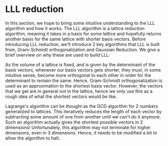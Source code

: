 # LLL reduction

In this section, we hope to bring some intuitive understanding to the LLL algorithm and how it works. The LLL algorithm is a lattice reduction algorithm, meaning it takes in a basis for some lattice and hopefully returns another basis for the same lattice with shorter basis vectors. Before introducing LLL reduction, we'll introduce 2 key algorithms that LLL is built from, Gram-Schmidt orthogonalization and Gaussian Reduction. We give a brief overview on why these are used to build LLL:

As the volume of a lattice is fixed, and is given by the determinant of the basis vectors, whenever our basis vectors gets shorter, they must, in some intuitive sense, become more orthogonal to each other in order for the determinant to remain the same. Hence, Gram-Schmidt orthogonalization is used as an approximation to the shortest basis vector. However, the vectors that we get are in general not in the lattice, hence we only use this as a rough idea of what the shortest vectors would be like.

Lagrange's algorithm can be thought as the GCD algorithm for 2 numbers generalized to lattices. This iteratively reduces the length of each vector by subtracting some amount of one from another until we can't do it anymore. Such an algorithm actually gives the shortest possible vectors in 2 dimensions! Unfortunately, this algorithm may not terminate for higher dimensions, even in 3 dimensions. Hence, it needs to be modified a bit to allow the algorithm to halt.

